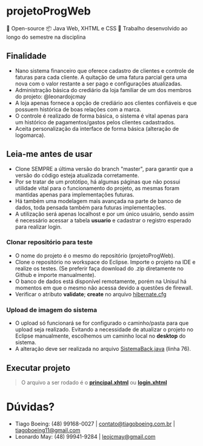 # projetoProgWeb
📖 Open-source  📦 Java Web, XHTML e CSS 🔧 Trabalho desenvolvido ao longo do semestre na disciplina

## Finalidade
- Nano sistema financeiro que oferece cadastro de clientes e controle de faturas para cada cliente. A quitação de uma fatura parcial gera uma nova com o valor restante a ser pago e configurações atualizadas.
- Administração básica do crediário da loja familiar de um dos membros do projeto: @leonardojcmay
- A loja apenas fornece a opção de crediário aos clientes confiáveis e que possuem histórica de boas relações com a marca.
- O controle é realizado de forma básica, o sistema é vital apenas para um histórico de pagamentos/gastos pelos clientes cadastrados.
- Aceita personalização da interface de forma básica (alteração de logomarca).

## Leia-me antes de usar
- Clone SEMPRE a última versão do branch "master", para garantir que a versão do código esteja atualizada corretamente.
- Por se tratar de um protótipo, há algumas páginas que não possui utilidade vital para o funcionamento do projeto, as mesmas foram mantidas apenas para implementações futuras.
- Há também uma modelagem mais avançada na parte de banco de dados, toda pensada também para futuras implementações.
- A utilização será apenas localhost e por um único usuário, sendo assim é necessário acessar a tabela **usuario** e cadastrar o registro esperado para realizar login.

### Clonar repositório para teste
- O nome do projeto é o mesmo do repositório (projetoProgWeb).
- Clone o repositório no workspace do Eclipse. Importe o projeto na IDE e realize os testes. (Se preferir faça download do .zip diretamente no Github e importe manualmente).
- O banco de dados está disponível remotamente, porém na Unisul há momentos em que o mesmo não acessa devido a questões de firewall.
- Verificar o atributo **validate**; **create** no arquivo <a href="https://github.com/tiagoboeing/projetoProgWeb/blob/master/src/main/resources/hibernate.cfg.xml">hibernate.cfg</a>

### Upload de imagem do sistema
- O upload só funcionará se for configurado o caminho/pasta para que upload seja realizado. Evitando a necessidade de atualizar o projeto no Eclipse manualmente, escolhemos um caminho local no **desktop** do sistema. 
- A alteração deve ser realizada no arquivo <a href="https://github.com/tiagoboeing/projetoProgWeb/blob/master/src/main/java/br/unisul/projeto/bean/SistemaBack.java">SistemaBack.java</a> (linha 76). 

## Executar projeto
>O arquivo a ser rodado é o <a href="https://github.com/tiagoboeing/projetoProgWeb/blob/master/src/main/webapp/root/principal.xhtml">**principal.xhtml**</a> ou <a href="https://github.com/tiagoboeing/projetoProgWeb/blob/master/src/main/webapp/root/login.xhtml">**login.xhtml**</a>

# Dúvidas?
- Tiago Boeing: (48) 99168-0027 | contato@tiagoboeing.com.br | tiagoboeing11@gmail.com
- Leonardo May: (48) 99941-9284 | leojcmay@gmail.com
